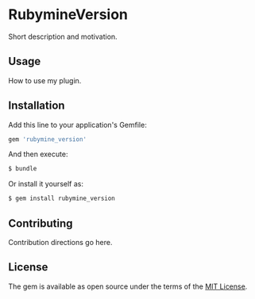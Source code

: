 # RubymineVersion
Short description and motivation.

## Usage
How to use my plugin.

## Installation
Add this line to your application's Gemfile:

```ruby
gem 'rubymine_version'
```

And then execute:
```bash
$ bundle
```

Or install it yourself as:
```bash
$ gem install rubymine_version
```

## Contributing
Contribution directions go here.

## License
The gem is available as open source under the terms of the [MIT License](https://opensource.org/licenses/MIT).
